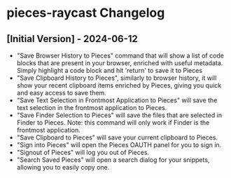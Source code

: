 # pieces-raycast Changelog

## [Initial Version] - 2024-06-12

- "Save Browser History to Pieces" command that will show a list of code blocks that are present in your browser, enriched with useful metadata. Simply highlight a code block and hit 'return' to save it to Pieces
- "Save Clipboard History to Pieces", similarly to browser history, it will show your recent clipboard items enriched by Pieces, giving you quick and easy access to save them.
- "Save Text Selection in Frontmost Application to Pieces" will save the text selection in the frontmost application to Pieces.
- "Save Finder Selection to Pieces" will save the files that are selected in Finder to Pieces. Note: this command will only work if Finder is the frontmost application.
- "Save Clipboard to Pieces" will save your current clipboard to Pieces.
- "Sign into Pieces" will open the Pieces OAUTH panel for you to sign in.
- "Signout of Pieces" will log you out of Pieces.
- "Search Saved Pieces" will open a search dialog for your snippets, allowing you to easily copy one.
